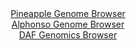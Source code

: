 <div id="Pineapple_Genome_Browser" align="center">
  <a href="https://igv.org/app/?sessionURL=blob:zZNdT9swFIb_iyXQJqX5bJsmEprajEIptIwSOkAoOkmcxODYwXa_qPrfZ9Cm3TCJXmya5Av7yPZ539ePt2iJhSScoRC5ptMxHQcZSFZ8NYO6oXgCNZYoLIBKbCCBCywwyzAKt6gAqSC.OtcnK6UaGVoWUU2rBlZyU3om1PDCGaykmfHaijilkHIBigtpDQQsuUXKZWuFU2gaU_f2zI6VgwILaFNxJrnVYFYmK31f8quUlJjxGif1giryJiDRerTG3CzgS38.62cZlnKMN6P8qD8e9W.84_jupBvdxdPTedydH85IyUAtBD6CA3cQRcBPSNq.uVwPBy_Ti0GWX2_41WV84H09PF43RGB55PhOz.t4QeDqaAjL8fp_cq0H2dP5.emUjqORfy2j9l1V3YyDuhBBVcr66Q..dwaiPFtoElBWCT90bMOzu0bH7bZep07PsO1ApyM4QeH9g4GUgOxJb7_fIrVpNC9I4ufFGzoG4iLHAoWtwLZ9R1_fafttOwicnbFFC0H_XrTD.Crwbbfvut2kIFRpmPNEskaawJi5zAqzfNkzy4KtbznJx7l_PJ.Qk.Ho7Nt60rsIIC3fzdLT_nXrt.fTRj.i6J9Q9xEhpkr3RS33b6.7w0n78XucOs_6x9FpJB5zmA6fZu9_steA9gun4KIGpffril7.5G0JggBTurAkkqSEErWZ6xz5CoWO62lsUcYp1xwiUaafbMM2nI79.Tee3u5h9wM-">Pineapple Genome Browser</a>
</div>
<div id="Alphonso_Genome_Browser" align="center">
  <a href="https://igv.org/app/?sessionURL=blob:zZNda9swGEb_i6BlA8eW_JXYUIb7kTVrmi5tnGwpxSiy7IjakiMpTtOQ_z61bOxmheZiY2CE9CLZz3t0vAMtlYoJDmLg2iiwEQIWUEuxucN1U9ERrqkCcYErRS0gaUEl5YSCeAcKrDROb4fm5FLrRsWOw3TTqTEvha08G9f4WXC8UTYRtXMmqgovhMRaSOWcStwKh5VtZ0MXuGls823PDpwca.zgqlkKroTTUF5mG_O.7FcpKykXNc3qdaXZa4DM5DEZc7vAn5LZXUIIVeqKbgf5SXI1SKbeRTr_HJ7N05vLWRrOju9YybFeS3py5PZX_lX3cbKSR.6pf9kbLqen0Vzd.BTJ6fjIOz..eGqYpOoEdVHPC3zkBgYO4zl9.p_6Ng87sHc4ZSKZkv41jvzxjX8.NgQmZDIeN1_Xgz92HoK9BSpB1sYGQJayGyNoeTC0AjfsvExRz4IwMnykYCC.f7CAlpg8mu33O6C3jXEGKLpav.pjASFzKkHciSDsoihyA7_rwyhCe2sH1rL6e3D76W3UhW7iumFWsEobofNM8UbZmHO7JYVdPh9IMydzlo42hfbFC0dtBjwZmfExbb98H7TJG0QtYAK8XqNp9z25_ol97wli68WhyiVDWIWR.em.3aZlnwz12cjvL1A5Ttjs.k1Ah8EphKyxNvtNxSx_WtdiyTDXptAyxRasYno7MxzFBsTI9Yy8gIhKGBuBLBcfoAUtFMCPvyX19g_7Hw--">Alphonso Genome Browser</a>
</div>


<div id="DAF_Genomics_Browser" align="center">
  <a href="https://igv.org/app/?sessionURL=blob:tZFra9swFIb_y4H2k.1YvsaGMEyXtKXtLgmu15QSzmw5dmdLjiTXbUP..4TXMdgoY9CBJCTO5X11nj08UCFrziAGxyK.RQgYICs.rLDtGvoBWyohLrGR1ABBSyooyynEeyhRKkyXl7qyUqqT8WRSYGluKeNtnUtLuhZ2puS9qqhONR0LW3zmDAdp5bzVyQon2HQVZ5JPMM.plKY96SjbbgbUx8_YZmxJN23fqHpU3WgT2lhhlajd1qygj38x8h.U9arfJdkqGesv6NN5MUsuzpNrd56uT4OTdfrxLEuD7HhVbxmqXtBZeX_zCfl9db3F9FINyyNncTa48.fE9XdXR.774_ljVwsqZyQkU9f3bNuGgwENz3sNAfJKkJh4RuhMDcfzzJer6wd6CoLXEN_eGaAE5t90.u0e1FOnUYGku36kZgAXBRUQm5FthySKHN8LPTuKyMHYQy.aN2a5SJdRaDuJ4wTWV2y1flk34wC10J_BtwL5W2e9_xVUmsnP06FaDHia3TywXX_VfglPgmxN0lcwGfDqt0ouWlQ69OP5AgUbrdZSpn5RcQ93h.8-">DAF Genomics Browser</a>
</div>
